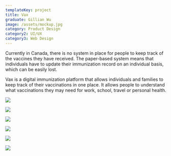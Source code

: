 ```yaml
---
templateKey: project
title: Vax
graduate: Gillian Wu
image: /assets/mockup.jpg
category: Product Design
category2: UI/UX
category3: Web Design
---
```

Currently in Canada, there is no system in place for people to keep track of the vaccines they have received. The paper-based system means that individuals have to update their immunization record on an individual basis, which can be easily lost.

Vax is a digital immunization platform that allows individuals and families to keep track of their vaccinations in one place. It allows people to understand what vaccinations they may need for work, school, travel or personal health.

![](/assets/good-copy.jpg)

![](/assets/travel-copy-2.jpg)

![](/assets/school-2-copy.jpg)

![](/assets/travel-copy.jpg)

![](/assets/travel-results.jpg)

![](/assets/vaccination-page.jpg)
